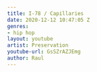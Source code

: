 ```yaml
---
title: I-78 / Capillaries
date: 2020-12-12 10:47:05 Z
genres:
- hip hop
layout: youtube
artist: Preservation
youtube-url: GsSZrAZJEmg
author: Raul
---
```


